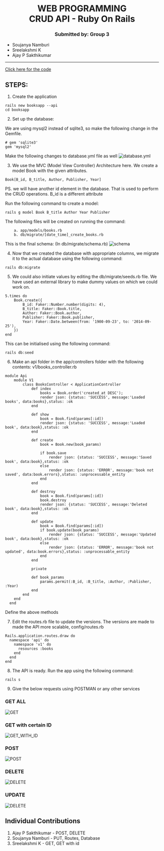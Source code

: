 <h1>
    <center>WEB PROGRAMMING</center>
    <center>CRUD API - Ruby On Rails</center>
</h1>
<h3>
<center> <bold>Submitted by:</bold> Group 3</center>
</h3>
<ul>
    <li> Soujanya Namburi </li>
    <li> Sreelakshmi K </li>
    <li> Ajay P Sakthikumar </li>
</ul>
<hr /> 

[Click here for the code](https://github.com/soujanyanmbri/rubyonrails_webp)

## STEPS: 

1. Create the application 

```
rails new booksapp --api
cd booksapp
```
2. Set up the database:

We are using mysql2 instead of sqlite3, so make the following change in the Gemfile. 

```
# gem 'sqlite3'
gem 'mysql2'
```
Make the following changes to database.yml file as well 
![database.yml](pics/database.png) 


3. We use the MVC (Model View Controller) Architecture here. We create a model Book with the given attributes. 
```
Book[B_id, B_title, Author, Publisher, Year]
```
PS. we will have another id element in the database. That is used to perform the CRUD operations. B_id is a different attribute

Run the following command to create a model: 
```
rails g model Book B_title Author Year Publisher
```
The following files will be created on running the command: 

        a. app/models/books.rb
        b. db/migrate/[date_time]_create_books.rb

This is the final schema: (In db/migrate/schema.rb)
![schema](pics/schema.png) 

4.  Now that we created the database with appropriate columns, we migrate it to the actual database using the following command: 

```
rails db:migrate
```
5. We could also initiate values by editing the db/migrate/seeds.rb file. We have used an external library to make dummy values on which we could work on.  

```
5.times do
    Book.create({
        B_id: Faker::Number.number(digits: 4),
        B_title: Faker::Book.title,
        Author: Faker::Book.author,
        Publisher: Faker::Book.publisher,
        Year: Faker::Date.between(from: '1900-09-23', to: '2014-09-25'),
    })
end
```
This can be initialised using the following command: 
```
rails db:seed
```

6. Make an api folder in the app/controllers folder with the following contents: v1/books_controller.rb

```
module Api
    module V1
        class BooksController < ApplicationController
            def index
                books = Book.order('created_at DESC');
                render json: {status: 'SUCCESS', message:'Loaded books', data:books},status: :ok
            end

            def show
                book = Book.find(params[:id])
                render json: {status: 'SUCCESS', message:'Loaded book', data:book},status: :ok
            end

            def create
                book = Book.new(book_params)

                if book.save
                    render json: {status: 'SUCCESS', message:'Saved book', data:book},status: :ok
                else
                    render json: {status: 'ERROR', message:'book not saved', data:book.errors},status: :unprocessable_entity
                end
            end

            def destroy
                book = Book.find(params[:id])
                book.destroy
                render json: {status: 'SUCCESS', message:'Deleted book', data:book},status: :ok
            end

            def update
                book = Book.find(params[:id])
                if book.update(book_params)
                    render json: {status: 'SUCCESS', message:'Updated book', data:book},status: :ok
                else
                    render json: {status: 'ERROR', message:'book not updated', data:book.errors},status: :unprocessable_entity
                end
            end

            private

            def book_params
                params.permit(:B_id, :B_title, :Author, :Publisher, :Year)
            end
        end
    end
  end
```

Define the above methods
 
7. Edit the routes.rb file to update the versions. The versions are made to made the API more scalable, config/routes.rb

```
Rails.application.routes.draw do
  namespace 'api' do
    namespace 'v1' do
      resources :books
    end
  end
end
```

8. The API is ready. Run the app using the following command: 

```
rails s
```
9. Give the below requests using POSTMAN or any other services

### GET ALL
![GET](pics/GET.png) 

### GET with certain ID
![GET_WITH_ID](pics/GETwithID.png) 

### POST
![POST](pics/postJson.png) 

### DELETE
![DELETE](pics/delete.png) 

### UPDATE
![DELETE](pics/update.png) 

## Individual Contributions
1. Ajay P Sakthikumar - POST, DELETE
2. Soujanya Namburi - PUT, Routes, Database
3. Sreelakshmi K - GET, GET with id
